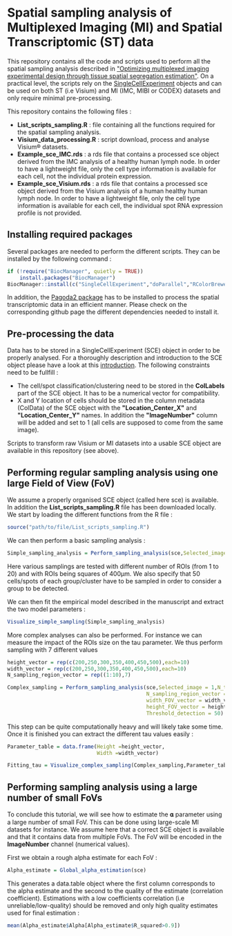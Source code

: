 # Spatial sampling analysis of Multiplexed Imaging (MI) and Spatial Transcriptomic (ST) data

This repository contains all the code and scripts used to perform all the spatial sampling analysis described in ["Optimizing multiplexed imaging experimental design through tissue spatial segregation estimation"](https://www.biorxiv.org/content/10.1101/2021.11.28.470262v2). On a practical level, the scripts rely on the [SingleCellExperiment](https://bioconductor.org/packages/release/bioc/html/SingleCellExperiment.html) objects and can be used on both ST (i.e Visium) and MI (IMC, MIBI or CODEX) datasets and only require minimal pre-processing.

This repository contains the following files :

- **List_scripts_sampling.R** : file containing all the functions required for the spatial sampling analysis.
- **Visium_data_processing.R** : script download, process and analyse Visium® datasets.
- **Example_sce_IMC.rds** : a rds file that contains a processed sce object derived from the IMC analysis of a healthy human lymph node. In order to have a lightweight file, only the cell type information is available for each cell, not the individual protein expression.
-  **Example_sce_Visium.rds** : a rds file that contains a processed sce object derived from the Visium analysis of a human healthy human lymph node. In order to have a lightweight file, only the cell type information is available for each cell, the individual spot RNA expression profile is not provided.


## Installing required packages 

Several packages are needed to perform the different scripts. They can be installed by the following command :

```r
if (!require("BiocManager", quietly = TRUE))
    install.packages("BiocManager")
BiocManager::install(c("SingleCellExperiment","doParallel","RColorBrewer","CountClust","N2R","igraph"))
```

In addition, the [Pagoda2 package](https://github.com/kharchenkolab/pagoda2) has to be installed to process the spatial transcriptomic data in an efficient manner. Please check on the corresponding github page the different dependencies needed to install it. 


## Pre-processing the data 

Data has to be stored in a SingleCellExperiment (SCE) object in order to be properly analysed. For a thoroughly description and introduction to the SCE object please have a look at this [introduction](https://bioconductor.org/packages/devel/bioc/vignettes/SingleCellExperiment/inst/doc/intro.html). The following constraints need to be fullfill :

- The cell/spot classification/clustering need to be stored in the **ColLabels** part of the SCE object. It has to be a numerical vector for compatibility.
- X and Y location of cells should be stored in the column metadata (ColData) of the SCE object with the **"Location_Center_X"** and **"Location_Center_Y"** names. In addition the **"ImageNumber"** column will be added and set to 1 (all cells are supposed to come from the same image).

Scripts to transform raw Visium or MI datasets into a usable SCE object are available in this repository (see above).

## Performing regular sampling analysis using one large Field of View (FoV)

We assume a properly organised SCE object (called here sce) is available. In addition the **List_scripts_sampling.R** file has been downloaded locally.
We start by loading the different functions from the R file :

```r
source("path/to/file/List_scripts_sampling.R")
```


We can then perform a basic sampling analysis :

```r
Simple_sampling_analysis = Perform_sampling_analysis(sce,Selected_image = 1,N_times = 50,N_sampling_region_vector = 1:20,width_FOV_vector = 400,height_FOV_vector = 400,Threshold_detection = 50)
```
Here various samplings are tested with different number of ROIs (from 1 to 20) and with ROIs being squares of 400µm. We also specify that 50 cells/spots of each group/cluster have to be sampled in order to consider a group to be detected.

We can then fit the empirical model described in the manuscript and extract the two model parameters :

```r
Visualize_simple_sampling(Simple_sampling_analysis)
```

More complex analyses can also be performed. For instance we can measure the impact of the ROIs size on the tau parameter. We thus perform sampling with 7 different values 

```r
height_vector = rep(c(200,250,300,350,400,450,500),each=10)
width_vector = rep(c(200,250,300,350,400,450,500),each=10)
N_sampling_region_vector = rep((1:10),7)

Complex_sampling = Perform_sampling_analysis(sce,Selected_image = 1,N_times = 50,
                                             N_sampling_region_vector = N_sampling_region_vector,
                                             width_FOV_vector = width_vector,
                                             height_FOV_vector = height_vector,
                                             Threshold_detection = 50)

```
This step can be quite computationally heavy and will likely take some time. Once it is finished you can extract the different tau values easily :

```r
Parameter_table = data.frame(Height =height_vector,
                             Width =width_vector)

Fitting_tau = Visualize_complex_sampling(Complex_sampling,Parameter_table)
```

## Performing sampling analysis using a large number of small FoVs

To conclude this tutorial, we will see how to estimate the 𝛂 parameter using a large number of small FoV. This can be done using large-scale MI datasets for instance. We assume here that a correct SCE object is available and that it contains data from multiple FoVs. The FoV will be encoded in the **ImageNumber** channel (numerical values).

First we obtain a rough alpha estimate for each FoV :

```r
Alpha_estimate = Global_alpha_estimation(sce)
```
This generates a data.table object where the first column corresponds to the alpha estimate and the second to the quality of the estimate (correlation coefficient). Estimations with a low coefficients correlation (i.e unreliable/low-quality) should be removed and only high quality estimates used for final estimation :

```r
mean(Alpha_estimate$Alpha[Alpha_estimate$R_squared>0.9])
```

